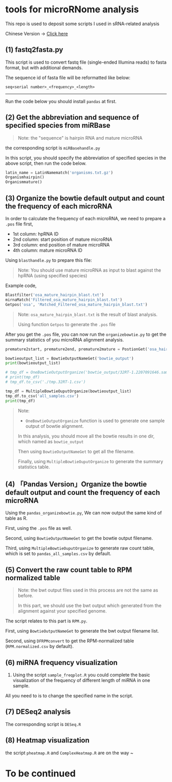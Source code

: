 # tools for microRNome analysis

This repo is used to deposit some scripts I used in sRNA-related analysis

Chinese Version -> [Click here](https://github.com/Youpu-Chen/microRNome/blob/main/%E3%80%8C%E6%88%91%E7%9A%84microNome%E7%BB%84%E5%AD%A6%E5%88%86%E6%9E%90%E6%B5%81%E7%A8%8B%E3%80%8D%E7%AC%AC1%E7%89%88.md)

## (1) fastq2fasta.py

This script is used to convert fastq file (single-ended Illumina reads) to fasta format, but with additional demands.

The sequence id of fasta file will be reformatted like below:

`seq<serial number>_<frequency>_<length>`





---

Run the code below you should install `pandas` at first.

## (2) Get the abbreviation and sequence of specified species from miRBase

> Note: the "sequence" is hairpin RNA and mature microRNA 

the corresponding script is `miRBasehandle.py`

In this script, you should specify the abbreviation of specified species in the above script, then run the code below.

```python
latin_name = LatinNamematch('organisms.txt.gz')
Organismhairpin()
Organismmature()
```



## (3) Organize the bowtie default output and count the frequency of each microRNA

In order to calculate the frequency of each microRNA, we need to prepare a `.pos` file first,

- 1st column: hpRNA ID
- 2nd column: start position of mature microRNA
- 3rd column: end position of mature microRNA
- 4th column: mature microRNA ID

Using `blasthandle.py` to prepare this file:

> Note: You should use mature microRNA as input to blast against the hpRNA (using specified species)

Example code,

```python
Blastfilter('osa_mature_hairpin_blast.txt') 
mirnaMatch('Filtered_osa_mature_hairpin_blast.txt')
Getpos('osa', 'Matched_Filtered_osa_mature_hairpin_blast.txt')
```

> Note: `osa_mature_hairpin_blast.txt` is the result of blast analysis.
>
> Using function `Getpos` to generate the `.pos` file

After you get the `.pos` file, you can now run the `organizebowtie.py` to get the summary statistics of you microRNA alignment analysis.

```python
premature2start, premature2end, premature2mature = PostionGet('osa_hairpin_mature.pos')

bowtieoutput_list = BowtieOutputNameGet('bowtie_output')
print(bowtieoutput_list)

# tmp_df = OneBowtieOutputOrganize('bowtie_output/32RT-1.2207091646.sam')
# print(tmp_df)
# tmp_df.to_csv('./tmp.32RT-1.csv')

tmp_df = MultipleBowtieOuputOrganize(bowtieoutput_list)
tmp_df.to_csv('all_samples.csv')
print(tmp_df)
```

> Note: 
>
> - `OneBowtieOutputOrganize` function is used to generate one sample output of bowtie alignment.
>
> In this analysis, you should move all the bowtie results in one dir, which named as `bowtie_output`
>
>  Then using `BowtieOutputNameGet` to get all the filename.
>
> Finally, using `MultipleBowtieOuputOrganize` to generate the summary statistics table.



## (4) 「Pandas Version」Organize the bowtie default output and count the frequency of each microRNA

Using the `pandas_organizebowtie.py`, We can now output the same kind of table as R.

First, using the `.pos` file as well.

Second, using `BowtieOutputNameGet` to get the bowtie output filename.

Third, using `MultipleBowtieOuputOrganize` to generate raw count table, which is set to `pandas_all_samples.csv` by default.



## (5) Convert the raw count table to RPM normalized table

> Note: the bwt output files used in this process are not the same as before.
>
> In this part, we should use the bwt output which generated from the alignment against your specified genome.

The script relates to this part is `RPM.py`.

First, using `BowtieOutputNameGet` to generate the bwt output filename list.

Second, using `DFRPMconvert` to get the RPM-normalized table (`RPM.normalized.csv` by default).



## (6) miRNA frequency visualization

1) Using the script `sample_freqplot.R` you could complete the basic visualization of the frequency of different length of miRNA in one sample.

All you need to is to change the specified name in the script.

## (7) DESeq2 analysis

The corresponding script is `DESeq.R`

## (8) Heatmap visualization

the script `pheatmap.R` and `ComplexHeatmap.R` are on the way ~



# To be continued

